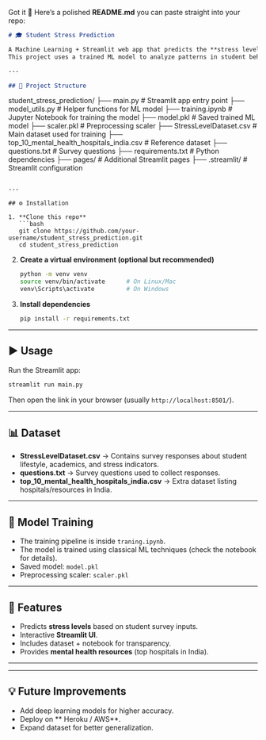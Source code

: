 
Got it 🚀 Here’s a polished **README.md** you can paste straight into your repo:

```markdown
# 🎓 Student Stress Prediction

A Machine Learning + Streamlit web app that predicts the **stress levels of students** based on survey responses.  
This project uses a trained ML model to analyze patterns in student behavior, lifestyle, and academics to classify stress levels.  

---

## 📂 Project Structure
```

student_stress_prediction/
├── main.py # Streamlit app entry point
├── model_utils.py # Helper functions for ML model
├── training.ipynb # Jupyter Notebook for training the model
├── model.pkl # Saved trained ML model
├── scaler.pkl # Preprocessing scaler
├── StressLevelDataset.csv # Main dataset used for training
├── top_10_mental_health_hospitals_india.csv # Reference dataset
├── questions.txt # Survey questions
├── requirements.txt # Python dependencies
├── pages/ # Additional Streamlit pages
├── .streamlit/ # Streamlit configuration
````

---

## ⚙️ Installation

1. **Clone this repo**
   ```bash
   git clone https://github.com/your-username/student_stress_prediction.git
   cd student_stress_prediction
````

2. **Create a virtual environment (optional but recommended)**

   ```bash
   python -m venv venv
   source venv/bin/activate      # On Linux/Mac
   venv\Scripts\activate         # On Windows
   ```

3. **Install dependencies**

   ```bash
   pip install -r requirements.txt
   ```

---

## ▶️ Usage

Run the Streamlit app:

```bash
streamlit run main.py
```

Then open the link in your browser (usually `http://localhost:8501/`).

---

## 📊 Dataset

* **StressLevelDataset.csv** → Contains survey responses about student lifestyle, academics, and stress indicators.
* **questions.txt** → Survey questions used to collect responses.
* **top\_10\_mental\_health\_hospitals\_india.csv** → Extra dataset listing hospitals/resources in India.

---

## 🧠 Model Training

* The training pipeline is inside `traning.ipynb`.
* The model is trained using classical ML techniques (check the notebook for details).
* Saved model: `model.pkl`
* Preprocessing scaler: `scaler.pkl`

---

## 🌟 Features

* Predicts **stress levels** based on student survey inputs.
* Interactive **Streamlit UI**.
* Includes dataset + notebook for transparency.
* Provides **mental health resources** (top hospitals in India).

---




---

## 💡 Future Improvements

* Add deep learning models for higher accuracy.
* Deploy on ** Heroku / AWS**.
* Expand dataset for better generalization.


